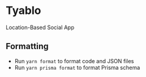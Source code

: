 # Tyablo
Location-Based Social App

## Formatting
- Run `yarn format` to format code and JSON files
- Run `yarn prisma format` to format Prisma schema